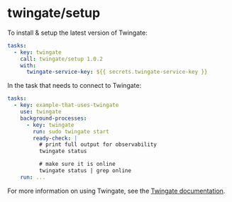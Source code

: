 # twingate/setup

To install & setup the latest version of Twingate:

 ```yaml
 tasks:
   - key: twingate
     call: twingate/setup 1.0.2
     with:
       twingate-service-key: ${{ secrets.twingate-service-key }}
 ```


In the task that needs to connect to Twingate:

```yaml
tasks:
  - key: example-that-uses-twingate
    use: twingate
    background-processes:
      - key: twingate
        run: sudo twingate start
        ready-check: |
          # print full output for observability
          twingate status

          # make sure it is online
          twingate status | grep online
    run: ...
```

For more information on using Twingate, see the [Twingate documentation](https://www.twingate.com/docs/linux).
